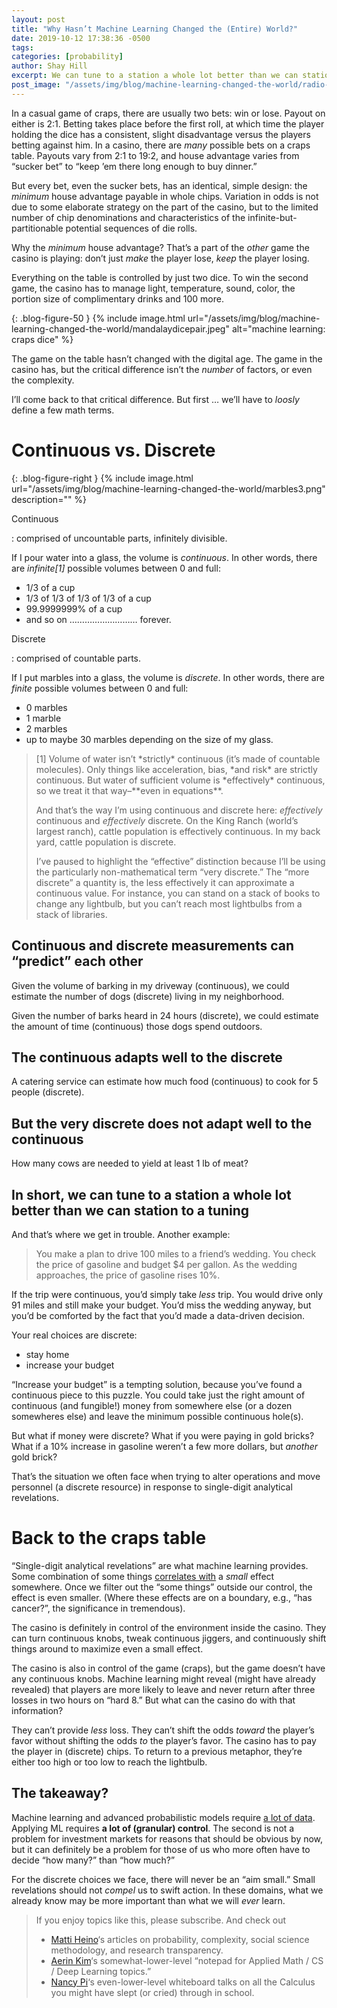 ```yaml
---
layout: post
title: "Why Hasn’t Machine Learning Changed the (Entire) World?"
date: 2019-10-12 17:38:36 -0500
tags: 
categories: [probability]
author: Shay Hill
excerpt: We can tune to a station a whole lot better than we can station to a tuning.
post_image: "/assets/img/blog/machine-learning-changed-the-world/radio-1594819_1920.png"
---
```


<style>
div.{
  display: inline-block;
  width: 40%;
  max-width: 100%;
}

.blog-figure-right img {
	max-width: 30%;
    display: block;
    float: right;
    margin-left: 1em;
    border-radius: 8px;
}

</style>

In a casual game of craps, there are usually two bets: win or lose. Payout on either is 2:1. Betting takes place before the first roll, at which time the player holding the dice has a consistent, slight disadvantage versus the players betting against him.
In a casino, there are *many* possible bets on a craps table. Payouts vary from 2:1 to 19:2, and house advantage varies from “sucker bet” to “keep ’em there long enough to buy dinner.”

But every bet, even the sucker bets, has an identical, simple design: the *minimum* house advantage payable in whole chips. Variation in odds is not due to some elaborate strategy on the part of the casino, but to the limited number of chip denominations and characteristics of the infinite-but-partitionable potential sequences of die rolls.

Why the *minimum* house advantage? That’s a part of the *other* game the casino is playing: don’t just *make* the player lose, *keep* the player losing.

Everything on the table is controlled by just two dice. To win the second game, the casino has to manage light, temperature, sound, color, the portion size of complimentary drinks and 100 more.

{: .blog-figure-50 }
{% include image.html url="/assets/img/blog/machine-learning-changed-the-world/mandalaydicepair.jpeg" alt="machine learning: craps dice" %}

The game on the table hasn’t changed with the digital age. The game in the casino has, but the critical difference isn’t the *number* of factors, or even the complexity.

I’ll come back to that critical difference. But first … we’ll have to *loosly* define a few math terms.

# Continuous vs. Discrete

{: .blog-figure-right }
{% include image.html url="/assets/img/blog/machine-learning-changed-the-world/marbles3.png" description="" %}

<p class="ext-emphasis">Continuous</p>

: comprised of uncountable parts, infinitely divisible.

If I pour water into a glass, the volume is *continuous*. In other words, there are *infinite[1]* possible volumes between 0 and full:

* 1/3 of a cup
* 1/3 of 1/3 of 1/3 of 1/3 of a cup
* 99.9999999% of a cup
* and so on ……………………… forever.

<p class="ext-emphasis">Discrete</p>

: comprised of countable parts.

If I put marbles into a glass, the volume is *discrete*. In other words, there are *finite* possible volumes between 0 and full:

* 0 marbles
* 1 marble
* 2 marbles
* up to maybe 30 marbles depending on the size of my glass.

<blockquote class="fourth-wall" markdown="1">
[1] Volume of water isn’t *strictly* continuous (it’s made of countable molecules). Only things like acceleration, bias, *and risk* are strictly continuous. But water of sufficient volume is *effectively* continuous, so we treat it that way–**even in equations**.

And that’s the way I’m using continuous and discrete here: *effectively* continuous and *effectively* discrete. On the King Ranch (world’s largest ranch), cattle population is effectively continuous. In my back yard, cattle population is discrete.

I’ve paused to highlight the “effective” distinction because I’ll be using the particularly non-mathematical term “very discrete.” The “more discrete” a quantity is, the less effectively it can approximate a continuous value. For instance, you can stand on a stack of books to change any lightbulb, but you can’t reach most lightbulbs from a stack of libraries.

</blockquote>

## Continuous and discrete measurements can “predict” each other

Given the volume of barking in my driveway (continuous), we could estimate the number of dogs (discrete) living in my neighborhood.

Given the number of barks heard in 24 hours (discrete), we could estimate the amount of time (continuous) those dogs spend outdoors.

## The continuous adapts well to the discrete

A catering service can estimate how much food (continuous) to cook for 5 people (discrete).

## But the very discrete does not adapt well to the continuous

How many cows are needed to yield at least 1 lb of meat?

## In short, we can tune to a station a whole lot better than we can station to a tuning

And that’s where we get in trouble. Another example:

<blockquote markdown="1">
You make a plan to drive 100 miles to a friend’s wedding. You check the price of gasoline and budget $4 per gallon. As the wedding approaches, the price of gasoline rises 10%.

</blockquote>

If the trip were continuous, you’d simply take *less* trip. You would drive only 91 miles and still make your budget. You’d miss the wedding anyway, but you’d be comforted by the fact that you’d made a data-driven decision.

Your real choices are discrete:

* stay home
* increase your budget

“Increase your budget” is a tempting solution, because you’ve found a continuous piece to this puzzle. You could take just the right amount of continuous (and fungible!) money from somewhere else (or a dozen somewheres else) and leave the minimum possible continuous hole(s).

But what if money were discrete? What if you were paying in gold bricks? What if a 10% increase in gasoline weren’t a few more dollars, but *another* gold brick?

That’s the situation we often face when trying to alter operations and move personnel (a discrete resource) in response to single-digit analytical revelations.

# Back to the craps table

“Single-digit analytical revelations” are what machine learning provides. Some combination of some things [correlates with](/correlation-pitfalls/) a *small* effect somewhere. Once we filter out the “some things” outside our control, the effect is even smaller. (Where these effects are on a boundary, e.g., “has cancer?”, the significance in tremendous).

The casino is definitely in control of the environment inside the casino. They can turn continuous knobs, tweak continuous jiggers, and continuously shift things around to maximize even a small effect.

The casino is also in control of the game (craps), but the game doesn’t have any continuous knobs. Machine learning might reveal (might have already revealed) that players are more likely to leave and never return after three losses in two hours on “hard 8.” But what can the casino do with that information?

They can’t provide *less* loss. They can’t shift the odds *toward* the player’s favor without shifting the odds *to* the player’s favor. The casino has to pay the player in (discrete) chips. To return to a previous metaphor, they’re either too high or too low to reach the lightbulb.

## The takeaway?

Machine learning and advanced probabilistic models require [a lot of data](/why-is-inference-so-hard/). Applying ML requires **a lot of (granular) control**. The second is not a problem for investment markets for reasons that should be obvious by now, but it can definitely be a problem for those of us who more often have to decide “how many?” than “how much?”

For the discrete choices we face, there will never be an “aim small.” Small revelations should not *compel* us to swift action. In these domains, what we already know may be more important than what we will *ever* learn.

<blockquote class="explanation" markdown="1">
If you enjoy topics like this, please subscribe. And check out

* [Matti Heino](https://mattiheino.com/)‘s articles on probability, complexity, social science methodology, and research transparency.
* [Aerin Kim](https://medium.com/@aerinykim)‘s somewhat-lower-level “notepad for Applied Math / CS / Deep Learning topics.”
* [Nancy Pi](https://www.youtube.com/channel/UCRGXV1QlxZ8aucmE45tRx8w)‘s even-lower-level whiteboard talks on all the Calculus you might have slept (or cried) through in school.

</blockquote>
